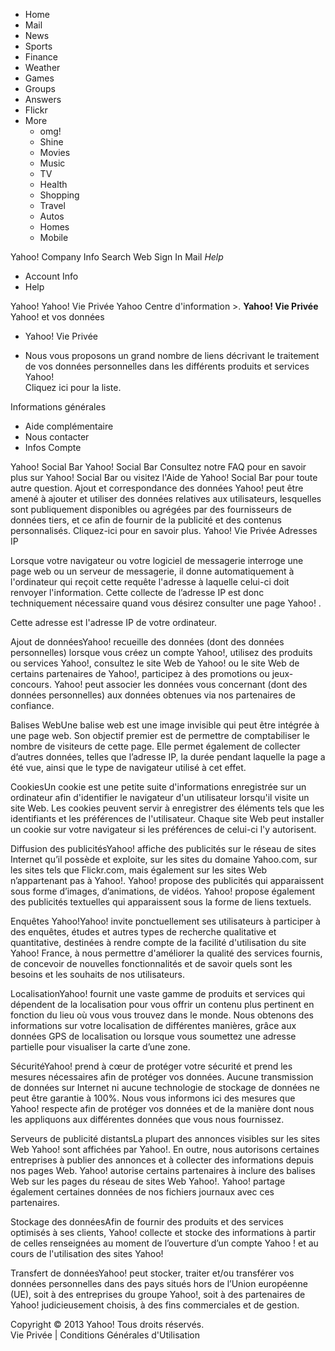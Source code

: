 *   Home
*   Mail
*   News
*   Sports
*   Finance
*   Weather
*   Games
*   Groups
*   Answers
*   Flickr
*   More
    *   omg!
    *   Shine
    *   Movies
    *   Music
    *   TV
    *   Health
    *   Shopping
    *   Travel
    *   Autos
    *   Homes
    *   Mobile

Yahoo! Company Info Search Web Sign In Mail _Help_

*   Account Info
*   Help

Yahoo! Yahoo! Vie Privée Yahoo Centre d'information >. **Yahoo! Vie Privée** Yahoo! et vos données

*   Yahoo! Vie Privée
  
  
*   Nous vous proposons un grand nombre de liens décrivant le traitement de vos données personnelles dans les différents produits et services Yahoo!  
    Cliquez ici pour la liste.

Informations générales

*   Aide complémentaire
*   Nous contacter
*   Infos Compte

Yahoo! Social Bar Yahoo! Social Bar Consultez notre FAQ pour en savoir plus sur Yahoo! Social Bar ou visitez l'Aide de Yahoo! Social Bar pour toute autre question. Ajout et correspondance des données Yahoo! peut être amené à ajouter et utiliser des données relatives aux utilisateurs, lesquelles sont publiquement disponibles ou agrégées par des fournisseurs de données tiers, et ce afin de fournir de la publicité et des contenus personnalisés. Cliquez-ici pour en savoir plus. Yahoo! Vie Privée Adresses IP

Lorsque votre navigateur ou votre logiciel de messagerie interroge une page web ou un serveur de messagerie, il donne automatiquement à l'ordinateur qui reçoit cette requête l'adresse à laquelle celui-ci doit renvoyer l'information. Cette collecte de l’adresse IP est donc techniquement nécessaire quand vous désirez consulter une page Yahoo! .

Cette adresse est l'adresse IP de votre ordinateur.

Ajout de donnéesYahoo! recueille des données (dont des données personnelles) lorsque vous créez un compte Yahoo!, utilisez des produits ou services Yahoo!, consultez le site Web de Yahoo! ou le site Web de certains partenaires de Yahoo!, participez à des promotions ou jeux-concours. Yahoo! peut associer les données vous concernant (dont des données personnelles) aux données obtenues via nos partenaires de confiance.

Balises WebUne balise web est une image invisible qui peut être intégrée à une page web. Son objectif premier est de permettre de comptabiliser le nombre de visiteurs de cette page. Elle permet également de collecter d’autres données, telles que l’adresse IP, la durée pendant laquelle la page a été vue, ainsi que le type de navigateur utilisé à cet effet.

CookiesUn cookie est une petite suite d'informations enregistrée sur un ordinateur afin d'identifier le navigateur d'un utilisateur lorsqu'il visite un site Web. Les cookies peuvent servir à enregistrer des éléments tels que les identifiants et les préférences de l'utilisateur. Chaque site Web peut installer un cookie sur votre navigateur si les préférences de celui-ci l'y autorisent.

Diffusion des publicitésYahoo! affiche des publicités sur le réseau de sites Internet qu’il possède et exploite, sur les sites du domaine Yahoo.com, sur les sites tels que Flickr.com, mais également sur les sites Web n’appartenant pas à Yahoo!. Yahoo! propose des publicités qui apparaissent sous forme d’images, d’animations, de vidéos. Yahoo! propose également des publicités textuelles qui apparaissent sous la forme de liens textuels.

Enquêtes Yahoo!Yahoo! invite ponctuellement ses utilisateurs à participer à des enquêtes, études et autres types de recherche qualitative et quantitative, destinées à rendre compte de la facilité d'utilisation du site Yahoo! France, à nous permettre d'améliorer la qualité des services fournis, de concevoir de nouvelles fonctionnalités et de savoir quels sont les besoins et les souhaits de nos utilisateurs.

LocalisationYahoo! fournit une vaste gamme de produits et services qui dépendent de la localisation pour vous offrir un contenu plus pertinent en fonction du lieu où vous vous trouvez dans le monde. Nous obtenons des informations sur votre localisation de différentes manières, grâce aux données GPS de localisation ou lorsque vous soumettez une adresse partielle pour visualiser la carte d’une zone.

SécuritéYahoo! prend à cœur de protéger votre sécurité et prend les mesures nécessaires afin de protéger vos données. Aucune transmission de données sur Internet ni aucune technologie de stockage de données ne peut être garantie à 100%. Nous vous informons ici des mesures que Yahoo! respecte afin de protéger vos données et de la manière dont nous les appliquons aux différentes données que vous nous fournissez.

Serveurs de publicité distantsLa plupart des annonces visibles sur les sites Web Yahoo! sont affichées par Yahoo!. En outre, nous autorisons certaines entreprises à publier des annonces et à collecter des informations depuis nos pages Web. Yahoo! autorise certains partenaires à inclure des balises Web sur les pages du réseau de sites Web Yahoo!. Yahoo! partage également certaines données de nos fichiers journaux avec ces partenaires.

Stockage des donnéesAfin de fournir des produits et des services optimisés à ses clients, Yahoo! collecte et stocke des informations à partir de celles renseignées au moment de l’ouverture d’un compte Yahoo ! et au cours de l'utilisation des sites Yahoo!

Transfert de donnéesYahoo! peut stocker, traiter et/ou transférer vos données personnelles dans des pays situés hors de l’Union européenne (UE), soit à des entreprises du groupe Yahoo!, soit à des partenaires de Yahoo! judicieusement choisis, à des fins commerciales et de gestion.

Copyright © 2013 Yahoo! Tous droits réservés.  
Vie Privée | Conditions Générales d'Utilisation